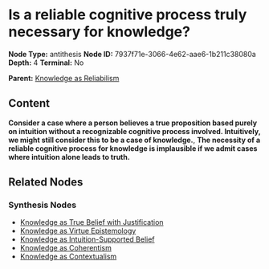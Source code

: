 # Is a reliable cognitive process truly necessary for knowledge?

**Node Type:** antithesis
**Node ID:** 7937f71e-3066-4e62-aae6-1b211c38080a
**Depth:** 4
**Terminal:** No

**Parent:** [Knowledge as Reliabilism](knowledge-as-reliabilism-synthesis-9aebef31-b2ac-40ef-aff3-bf542fd3daa2.md)

## Content

**Consider a case where a person believes a true proposition based purely on intuition without a recognizable cognitive process involved. Intuitively, we might still consider this to be a case of knowledge.**, **The necessity of a reliable cognitive process for knowledge is implausible if we admit cases where intuition alone leads to truth.**

## Related Nodes

### Synthesis Nodes

- [Knowledge as True Belief with Justification](knowledge-as-true-belief-with-justification-synthesis-6c3e4bec-82dd-4d78-8e4a-42c40ed539d0.md)
- [Knowledge as Virtue Epistemology](knowledge-as-virtue-epistemology-synthesis-d700edd2-fd9b-4409-a95c-e8d43b0f7d8c.md)
- [Knowledge as Intuition-Supported Belief](knowledge-as-intuition-supported-belief-synthesis-2d2cfda9-8f25-4eba-aa17-017ea18e0032.md)
- [Knowledge as Coherentism](knowledge-as-coherentism-synthesis-0c82bc6a-4489-4c33-9a79-a9f6f1944717.md)
- [Knowledge as Contextualism](knowledge-as-contextualism-synthesis-f2778e3d-e26e-41d0-a52c-9a0f9438dd87.md)
